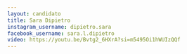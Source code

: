 ```yaml
---
layout: candidato
title: Sara Dipietro
instagram_username: dipietro.sara
facebook_username: sara.l.dipietro
video: https://youtu.be/Bvtg2_6HXrA?si=m5495Oi1hWUIzQQf
---
```

